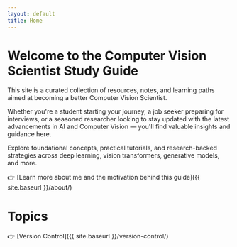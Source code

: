 ```yaml
---
layout: default
title: Home
---
```


# Welcome to the Computer Vision Scientist Study Guide

This site is a curated collection of resources, notes, and learning paths aimed at becoming a better Computer Vision Scientist.

Whether you're a student starting your journey, a job seeker preparing for interviews, or a seasoned researcher looking to stay updated with the latest advancements in AI and Computer Vision — you'll find valuable insights and guidance here.

Explore foundational concepts, practical tutorials, and research-backed strategies across deep learning, vision transformers, generative models, and more.

👉 [Learn more about me and the motivation behind this guide]({{ site.baseurl }}/about/)

# Topics

👉 [Version Control]({{ site.baseurl }}/version-control/)

